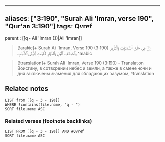 
---
aliases: ["3:190", "Surah Ali 'Imran, verse 190", "Qur'an 3:190"]
tags: Qvref
---

parent:: [[q - Ali 'Imran (3)|Ali 'Imran]]

> [!arabic]+ Surah Ali 'Imran, Verse 190 (3:190)
> <span class="quran-arabic">إِنَّ فِى خَلْقِ ٱلسَّمَـٰوَٰتِ وَٱلْأَرْضِ وَٱخْتِلَـٰفِ ٱلَّيْلِ وَٱلنَّهَارِ لَـَٔايَـٰتٍ لِّأُو۟لِى ٱلْأَلْبَـٰبِ</span>
^arabic

> [!translation]+ Surah Ali 'Imran, Verse 190 (3:190) - Translation
> Воистину, в сотворении небес и земли, а также в смене ночи и дня заключены знамения для обладающих разумом,
^translation



## Related notes
```dataview
LIST from [[q - 3 - 190]]
WHERE !contains(file.name, "q - ")
SORT file.name ASC
```

### Related verses (footnote backlinks)
```dataview
LIST FROM [[q - 3 - 190]] AND #Qvref
SORT file.name ASC
```


